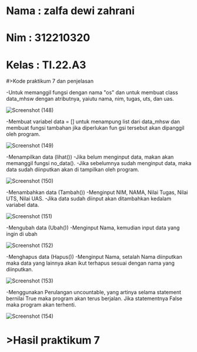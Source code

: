 # Nama  : zalfa dewi zahrani
# Nim   : 312210320
# Kelas : TI.22.A3

#>Kode praktikum 7 dan penjelasan

-Untuk memanggil fungsi dengan nama "os" dan untuk membuat class data_mhsw dengan atributnya, yaiutu nama, nim, tugas, uts, dan uas.

![Screenshot (148)](https://user-images.githubusercontent.com/115516617/206894109-719e0475-8359-4cd3-8b41-e4d55c31822b.png)

-Membuat variabel data = [] untuk menampung list dari data_mhsw dan membuat fungsi tambahan jika diperlukan fun gsi tersebut akan dipanggil oleh program.

![Screenshot (149)](https://user-images.githubusercontent.com/115516617/206894190-f3477abf-5368-4bc1-90f4-c77db272c2b3.png)

-Menampilkan data (lihat())
-Jika belum menginput data, makan akan memanggil fungsi no_data().
-Jika sebelumnya sudah menginput data, maka data sudah diinputkan akan di tampilkan oleh program.

![Screenshot (150)](https://user-images.githubusercontent.com/115516617/206894375-abe9d695-f731-47e8-a480-e1ac3f6f6d21.png)

-Menambahkan data (Tambah())
-Menginput NIM, NAMA, Nilai Tugas, Nilai UTS, Nilai UAS.
-Jika data sudah diinput akan ditambahkan kedalam variabel data.

![Screenshot (151)](https://user-images.githubusercontent.com/115516617/206895236-96702def-db70-434a-9f33-d7e8b08212ce.png)

-Mengubah data (Ubah())
-Menginput Nama, kemudian input data yang ingin di ubah

![Screenshot (152)](https://user-images.githubusercontent.com/115516617/206895343-ca5637f2-4f39-4c73-aa92-0bded9856293.png)

-Menghapus data (Hapus())
-Menginput Nama, setalah Nama diinputkan maka data yang lainnya akan ikut terhapus sesuai dengan nama yang diinputkan.

![Screenshot (153)](https://user-images.githubusercontent.com/115516617/206895386-60b9c7fc-a5d3-4c33-92e7-ff797feaf919.png)

-Menggunakan Perulangan uncountable, yang artinya selama statement bernilai True maka program akan terus berjalan. Jika statementnya False maka program akan terhenti.

![Screenshot (154)](https://user-images.githubusercontent.com/115516617/206895479-20ed446b-b87e-49b6-87c9-4a9a5f436716.png)

# >Hasil praktikum 7




